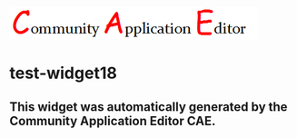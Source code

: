 ![CAE](https://github.com/cae-test/frontendComponent-test-widget18/blob/gh-pages/img/logo.png)  

test-widget18
===================


This widget was automatically generated by the Community Application Editor CAE.  
---------------

